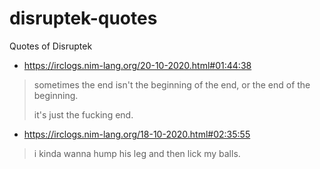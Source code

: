 # disruptek-quotes
Quotes of Disruptek


- https://irclogs.nim-lang.org/20-10-2020.html#01:44:38
> sometimes the end isn't the beginning of the end, or the end of the beginning.
> 
> it's just the fucking end.

- https://irclogs.nim-lang.org/18-10-2020.html#02:35:55
> i kinda wanna hump his leg and then lick my balls.
